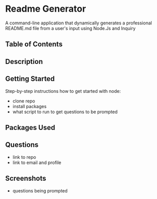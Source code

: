 # Readme Generator

A command-line application that dynamically generates a professional README.md file from a user's input using Node.Js and Inquiry

## Table of Contents

## Description

## Getting Started

Step-by-step instructions how to get started with node:

- clone repo
- install packages
- what script to run to get questions to be prompted

## Packages Used

## Questions

- link to repo
- link to email and profile

## Screenshots

- questions being prompted
